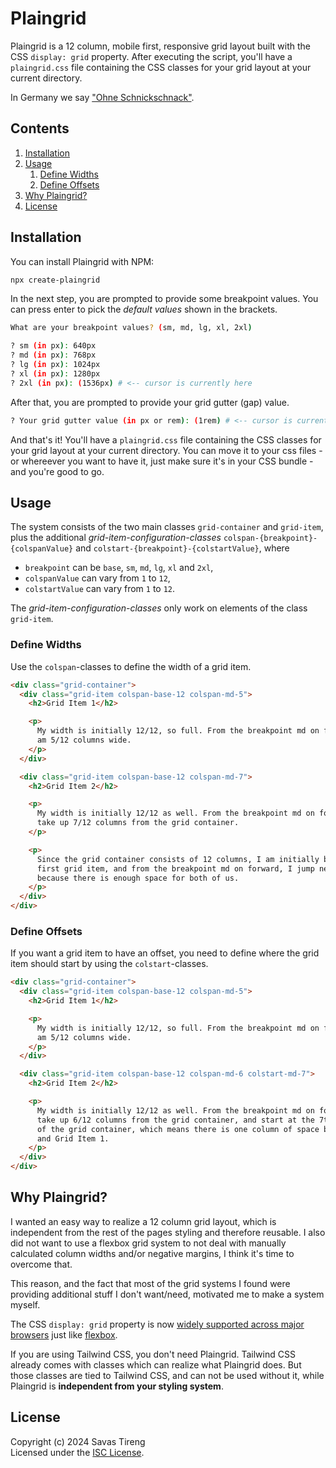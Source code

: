 # Plaingrid

Plaingrid is a 12 column, mobile first, responsive grid layout built with the CSS `display: grid` property. After executing the script, you'll have a `plaingrid.css` file containing the CSS classes for your grid layout at your current directory.

In Germany we say ["Ohne Schnickschnack"](https://www.deepl.com/de/translator#de/en/Ohne%20Schnickschnack).

## Contents

1. [Installation](#installation)
2. [Usage](#usage)
   1. [Define Widths](#define-widths)
   2. [Define Offsets](#define-offsets)
3. [Why Plaingrid?](#why-plaingrid)
4. [License](#license)

## Installation <a name="installation"></a>

You can install Plaingrid with NPM:

```bash
npx create-plaingrid
```

In the next step, you are prompted to provide some breakpoint values. You can press enter to pick the _default values_ shown in the brackets.

```bash
What are your breakpoint values? (sm, md, lg, xl, 2xl)

? sm (in px): 640px
? md (in px): 768px
? lg (in px): 1024px
? xl (in px): 1280px
? 2xl (in px): (1536px) # <-- cursor is currently here
```

After that, you are prompted to provide your grid gutter (gap) value.

```bash
? Your grid gutter value (in px or rem): (1rem) # <-- cursor is currently here
```

And that's it! You'll have a `plaingrid.css` file containing the CSS classes for your grid layout at your current directory. You can move it to your css files - or whereever you want to have it, just make sure it's in your CSS bundle - and you're good to go.

## Usage <a name="usage"></a>

The system consists of the two main classes `grid-container` and `grid-item`, plus the additional _grid-item-configuration-classes_ `colspan-{breakpoint}-{colspanValue}` and `colstart-{breakpoint}-{colstartValue}`, where

- `breakpoint` can be `base`, `sm`, `md`, `lg`, `xl` and `2xl`,
- `colspanValue` can vary from `1` to `12`,
- `colstartValue` can vary from `1` to `12`.

The _grid-item-configuration-classes_ only work on elements of the class `grid-item`.

### Define Widths <a name="define-widths"></a>

Use the `colspan`-classes to define the width of a grid item.

```html
<div class="grid-container">
  <div class="grid-item colspan-base-12 colspan-md-5">
    <h2>Grid Item 1</h2>

    <p>
      My width is initially 12/12, so full. From the breakpoint md on forward, I
      am 5/12 columns wide.
    </p>
  </div>

  <div class="grid-item colspan-base-12 colspan-md-7">
    <h2>Grid Item 2</h2>

    <p>
      My width is initially 12/12 as well. From the breakpoint md on forward, I
      take up 7/12 columns from the grid container.
    </p>

    <p>
      Since the grid container consists of 12 columns, I am initially below the
      first grid item, and from the breakpoint md on forward, I jump next to it
      because there is enough space for both of us.
    </p>
  </div>
</div>
```

### Define Offsets <a name="define-offsets"></a>

If you want a grid item to have an offset, you need to define where the grid item should start by using the `colstart`-classes.

```html
<div class="grid-container">
  <div class="grid-item colspan-base-12 colspan-md-5">
    <h2>Grid Item 1</h2>

    <p>
      My width is initially 12/12, so full. From the breakpoint md on forward, I
      am 5/12 columns wide.
    </p>
  </div>

  <div class="grid-item colspan-base-12 colspan-md-6 colstart-md-7">
    <h2>Grid Item 2</h2>

    <p>
      My width is initially 12/12 as well. From the breakpoint md on forward, I
      take up 6/12 columns from the grid container, and start at the 7th column
      of the grid container, which means there is one column of space between me
      and Grid Item 1.
    </p>
  </div>
</div>
```

## Why Plaingrid? <a name="why-plaingrid"></a>

I wanted an easy way to realize a 12 column grid layout, which is independent from the rest of the pages styling and therefore reusable. I also did not want to use a flexbox grid system to not deal with manually calculated column widths and/or negative margins, I think it's time to overcome that.

This reason, and the fact that most of the grid systems I found were providing additional stuff I don't want/need, motivated me to make a system myself.

The CSS `display: grid` property is now [widely supported across major browsers](https://caniuse.com/?search=css%20grid) just like [flexbox](https://caniuse.com/?search=css%20flexbox).

If you are using Tailwind CSS, you don't need Plaingrid. Tailwind CSS already comes with classes which can realize what Plaingrid does. But those classes are tied to Tailwind CSS, and can not be used without it, while Plaingrid is **independent from your styling system**.

## License <a name="license"></a>

Copyright (c) 2024 Savas Tireng<br />
Licensed under the [ISC License](./LICENSE).
